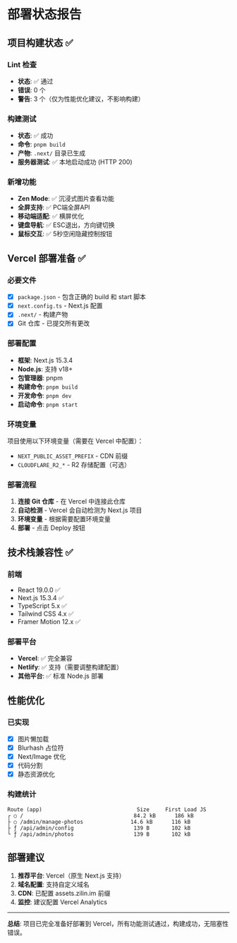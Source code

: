 # 部署状态报告

## 项目构建状态 ✅

### Lint 检查
- **状态**: ✅ 通过
- **错误**: 0 个
- **警告**: 3 个（仅为性能优化建议，不影响构建）

### 构建测试
- **状态**: ✅ 成功
- **命令**: `pnpm build`
- **产物**: `.next/` 目录已生成
- **服务器测试**: ✅ 本地启动成功 (HTTP 200)

### 新增功能
- **Zen Mode**: ✅ 沉浸式图片查看功能
- **全屏支持**: ✅ PC端全屏API
- **移动端适配**: ✅ 横屏优化
- **键盘导航**: ✅ ESC退出，方向键切换
- **鼠标交互**: ✅ 5秒空闲隐藏控制按钮

## Vercel 部署准备 ✅

### 必要文件
- [x] `package.json` - 包含正确的 build 和 start 脚本
- [x] `next.config.ts` - Next.js 配置
- [x] `.next/` - 构建产物
- [x] Git 仓库 - 已提交所有更改

### 部署配置
- **框架**: Next.js 15.3.4
- **Node.js**: 支持 v18+
- **包管理器**: pnpm
- **构建命令**: `pnpm build`
- **开发命令**: `pnpm dev`
- **启动命令**: `pnpm start`

### 环境变量
项目使用以下环境变量（需要在 Vercel 中配置）：
- `NEXT_PUBLIC_ASSET_PREFIX` - CDN 前缀
- `CLOUDFLARE_R2_*` - R2 存储配置（可选）

### 部署流程
1. **连接 Git 仓库** - 在 Vercel 中连接此仓库
2. **自动检测** - Vercel 会自动检测为 Next.js 项目
3. **环境变量** - 根据需要配置环境变量
4. **部署** - 点击 Deploy 按钮

## 技术栈兼容性 ✅

### 前端
- React 19.0.0 ✅
- Next.js 15.3.4 ✅
- TypeScript 5.x ✅
- Tailwind CSS 4.x ✅
- Framer Motion 12.x ✅

### 部署平台
- **Vercel**: ✅ 完全兼容
- **Netlify**: ✅ 支持（需要调整构建配置）
- **其他平台**: ✅ 标准 Node.js 部署

## 性能优化

### 已实现
- [x] 图片懒加载
- [x] Blurhash 占位符
- [x] Next/Image 优化
- [x] 代码分割
- [x] 静态资源优化

### 构建统计
```
Route (app)                              Size     First Load JS
┌ ○ /                                   84.2 kB      186 kB
├ ○ /admin/manage-photos               14.6 kB      116 kB
├ ƒ /api/admin/config                   139 B       102 kB
└ ƒ /api/admin/photos                   139 B       102 kB
```

## 部署建议

1. **推荐平台**: Vercel（原生 Next.js 支持）
2. **域名配置**: 支持自定义域名
3. **CDN**: 已配置 assets.zilin.im 前缀
4. **监控**: 建议配置 Vercel Analytics

---

**总结**: 项目已完全准备好部署到 Vercel，所有功能测试通过，构建成功，无阻塞性错误。
